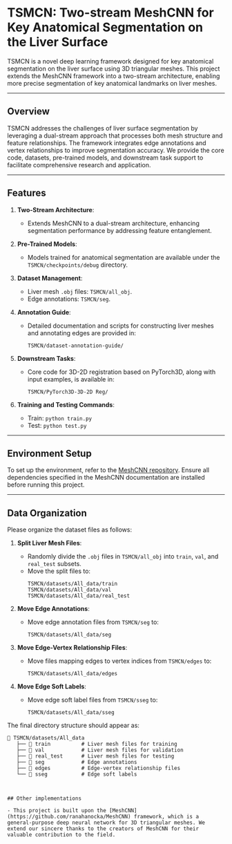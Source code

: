 # TSMCN: Two-stream MeshCNN for Key Anatomical Segmentation on the Liver Surface

TSMCN is a novel deep learning framework designed for key anatomical segmentation on the liver surface using 3D triangular meshes. This project extends the MeshCNN framework into a two-stream architecture, enabling more precise segmentation of key anatomical landmarks on liver meshes.

---

## Overview

TSMCN addresses the challenges of liver surface segmentation by leveraging a dual-stream approach that processes both mesh structure and feature relationships. The framework integrates edge annotations and vertex relationships to improve segmentation accuracy. We provide the core code, datasets, pre-trained models, and downstream task support to facilitate comprehensive research and application.

---

## Features

1. **Two-Stream Architecture**:
   - Extends MeshCNN to a dual-stream architecture, enhancing segmentation performance by addressing feature entanglement.

2. **Pre-Trained Models**:
   - Models trained for anatomical segmentation are available under the `TSMCN/checkpoints/debug` directory.

3. **Dataset Management**:
   - Liver mesh `.obj` files: `TSMCN/all_obj`.
   - Edge annotations: `TSMCN/seg`.

4. **Annotation Guide**:
   - Detailed documentation and scripts for constructing liver meshes and annotating edges are provided in:
     ```plaintext
     TSMCN/dataset-annotation-guide/
     ```

5. **Downstream Tasks**:
   - Core code for 3D-2D registration based on PyTorch3D, along with input examples, is available in:
     ```plaintext
     TSMCN/PyTorch3D-3D-2D Reg/
     ```

6. **Training and Testing Commands**:
   - Train: `python train.py`
   - Test: `python test.py`

---

## Environment Setup

To set up the environment, refer to the [MeshCNN repository](https://github.com/ranahanocka/MeshCNN). Ensure all dependencies specified in the MeshCNN documentation are installed before running this project.

---

## Data Organization

Please organize the dataset files as follows:

1. **Split Liver Mesh Files**:
   - Randomly divide the `.obj` files in `TSMCN/all_obj` into `train`, `val`, and `real_test` subsets.
   - Move the split files to:
     ```plaintext
     TSMCN/datasets/All_data/train
     TSMCN/datasets/All_data/val
     TSMCN/datasets/All_data/real_test
     ```

2. **Move Edge Annotations**:
   - Move edge annotation files from `TSMCN/seg` to:
     ```plaintext
     TSMCN/datasets/All_data/seg
     ```

3. **Move Edge-Vertex Relationship Files**:
   - Move files mapping edges to vertex indices from `TSMCN/edges` to:
     ```plaintext
     TSMCN/datasets/All_data/edges
     ```

4. **Move Edge Soft Labels**:
   - Move edge soft label files from `TSMCN/sseg` to:
     ```plaintext
     TSMCN/datasets/All_data/sseg
     ```

The final directory structure should appear as:

```plaintext
📂 TSMCN/datasets/All_data
   ├── 📂 train          # Liver mesh files for training
   ├── 📂 val            # Liver mesh files for validation
   ├── 📂 real_test      # Liver mesh files for testing
   ├── 📂 seg            # Edge annotations
   ├── 📂 edges          # Edge-vertex relationship files
   └── 📂 sseg           # Edge soft labels



## Other implementations

- This project is built upon the [MeshCNN](https://github.com/ranahanocka/MeshCNN) framework, which is a general-purpose deep neural network for 3D triangular meshes. We extend our sincere thanks to the creators of MeshCNN for their valuable contribution to the field.
